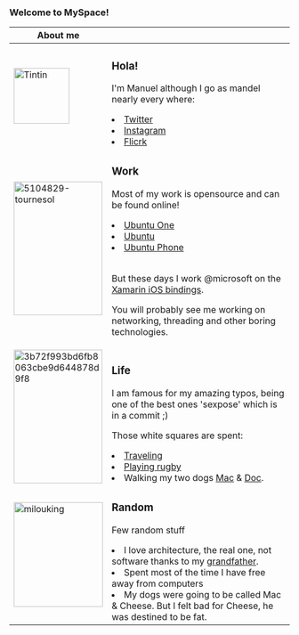 ### Welcome to MySpace!

 About me |  |
-----------|-|
<img src="https://live.staticflickr.com/65535/50092416896_81358eea8b_m.jpg" width="100" height="100" alt="Tintin"> | <h3>Hola!</h3><p>I'm Manuel although I go as mandel nearly every where:</p><li><a href="https://twitter.com/mandel_macaque">Twitter</a></li><li><a href="https://www.instagram.com/mandel_macaque/?hl=en">Instagram</a></li><li><a href="https://www.flickr.com/">Flicrk</a></li>  
<img src="https://live.staticflickr.com/65535/50092370146_abb5d4f18d_m.jpg" width="159" height="240" alt="5104829-tournesol"></a> |<h3>Work</h3><p>Most of my work is opensource and can be found online!</p><li><a href="https://wiki.ubuntu.com/UbuntuOne">Ubuntu One</a></li><li><a href="https://ubuntu.com/">Ubuntu</a></li><li><a href="https://en.wikipedia.org/wiki/Ubuntu_Touch">Ubuntu Phone</a></li><br/><p>But these days I work @microsoft  on the <a href="https://github.com/xamarin/xamarin-macios">Xamarin iOS bindings</a>.</p><p>You will probably see me working on networking, threading and other boring technologies.</p>
<img src="https://live.staticflickr.com/65535/50091805763_4b408069ed_m.jpg" width="159" height="240" alt="3b72f993bd6fb8063cbe9d644878d9f8"> | <h3>Life</h3><p>I am famous for my amazing typos, being one of the best ones 'sexpose' which is in a commit ;)</p><p>Those white squares are spent:</p><li><a href="https://flic.kr/s/aHsk5hRMV6">Traveling</a></li><li><a href="http://liceo.com/">Playing rugby</a></li><li>Walking my two dogs <a href="https://flic.kr/p/2hUwpcR">Mac</a> & <a href="https://flic.kr/p/2hUwpfb">Doc</a>.</li>
<img src="https://live.staticflickr.com/65535/50091670163_a8a47bc210_m.jpg" width="160" height="188" alt="milouking"> | <h3>Random</h3><p>Few random stuff</p><li>I love architecture, the real one, not software thanks to my <a href="https://es.wikipedia.org/wiki/Francisco_Javier_S%C3%A1enz_de_Oiza">grandfather</a>.</li><li>Spent most of the time I have free away from computers</li><li>My dogs were going to be called Mac & Cheese. But I felt bad for Cheese, he was destined to be fat.</li>
